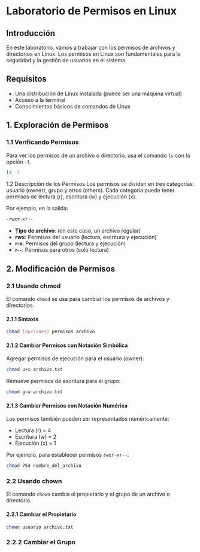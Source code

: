 # Laboratorio de Permisos en Linux

## Introducción

En este laboratorio, vamos a trabajar con los permisos de archivos y directorios en Linux. Los permisos en Linux son fundamentales para la seguridad y la gestión de usuarios en el sistema.

## Requisitos

- Una distribución de Linux instalada (puede ser una máquina virtual)
- Acceso a la terminal
- Conocimientos básicos de comandos de Linux

## 1. Exploración de Permisos

### 1.1 Verificando Permisos

Para ver los permisos de un archivo o directorio, usa el comando `ls` con la opción `-l`.

```sh
ls -l
```
1.2 Descripción de los Permisos
Los permisos se dividen en tres categorías: usuario (owner), grupo y otros (others). Cada categoría puede tener permisos de lectura (r), escritura (w) y ejecución (x).

Por ejemplo, en la salida:
```sh
-rwxr-xr--
```
- **Tipo de archivo**: (en este caso, un archivo regular)
- **rwx**: Permisos del usuario (lectura, escritura y ejecución)
- **r-x**: Permisos del grupo (lectura y ejecución)
- **r--**: Permisos para otros (solo lectura)

## 2. Modificación de Permisos

### 2.1 Usando chmod
El comando `chmod` se usa para cambiar los permisos de archivos y directorios.

#### 2.1.1 Sintaxis
```sh
chmod [opciones] permisos archivo
```
#### 2.1.2 Cambiar Permisos con Notación Simbólica
Agregar permisos de ejecución para el usuario (owner):
```sh
chmod u+x archivo.txt
```
Remueve permisos de escritura para el grupo:
```sh
chmod g-w archivo.txt
```
#### 2.1.3 Cambiar Permisos con Notación Numérica
Los permisos también pueden ser representados numéricamente:

- Lectura (r) = 4
- Escritura (w) = 2
- Ejecución (x) = 1

Por ejemplo, para establecer permisos `rwxr-xr--`:
```sh
chmod 754 nombre_del_archivo
```
### 2.2 Usando chown
El comando `chown` cambia el propietario y el grupo de un archivo o directorio.

#### 2.2.1 Cambiar el Propietario
```sh
chown usuario archivo.txt
```
### 2.2.2 Cambiar el Grupo
